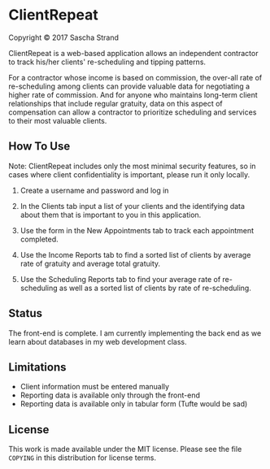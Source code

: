 # ClientRepeat
Copyright &copy; 2017 Sascha Strand

ClientRepeat is a web-based application allows an independent contractor to track his/her clients' re-scheduling and tipping patterns.

For a contractor whose income is based on commission, the over-all rate of re-scheduling among clients can provide valuable data for negotiating a higher rate of commission. And for anyone who maintains long-term client relationships that include regular gratuity, data on this aspect of compensation can allow a contractor to prioritize scheduling and services to their most valuable clients.

## How To Use

Note: ClientRepeat includes only the most minimal security features, so in cases where client confidentiality is important, please run it only locally.

1.  Create a username and password and log in

1.  In the Clients tab input a list of your clients and the identifying data about them that is important to you in this application.

1.  Use the form in the New Appointments tab to track each appointment completed.

1.  Use the Income Reports tab to find a sorted list of clients by average rate of gratuity and average total gratuity.

1.  Use the Scheduling Reports tab to find your average rate of re-scheduling as well as a sorted list of clients by rate of re-scheduling.

## Status

The front-end is complete. I am currently implementing the back end as we learn about databases in my web development class. 

## Limitations

* Client information must be entered manually
* Reporting data is available only through the front-end
* Reporting data is available only in tabular form (Tufte would be sad)

## License

This work is made available under the MIT license. Please
see the file `COPYING` in this distribution for license terms.
